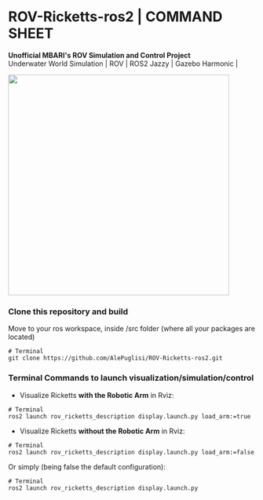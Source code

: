 # ROV-Ricketts-ros2 | COMMAND SHEET 
**Unofficial MBARI's ROV Simulation and Control Project** <br/>
Underwater World Simulation | ROV | ROS2 Jazzy | Gazebo Harmonic | 

<image width=450 heigth=300 src=https://github.com/user-attachments/assets/5a26e743-ca25-4e6b-828f-766e30c5d696>
  
### Clone this repository and build 
Move to your ros workspace, inside /src folder (where all your packages are located) 
```
# Terminal
git clone https://github.com/AlePuglisi/ROV-Ricketts-ros2.git
```

### Terminal Commands to launch visualization/simulation/control
- Visualize Ricketts **with the Robotic Arm** in Rviz: 
```
# Terminal
ros2 launch rov_ricketts_description display.launch.py load_arm:=true
```
- Visualize Ricketts **without the Robotic Arm** in Rviz: 
```
# Terminal
ros2 launch rov_ricketts_description display.launch.py load_arm:=false
```
Or simply (being false the default configuration): 
```
# Terminal
ros2 launch rov_ricketts_description display.launch.py 
```

